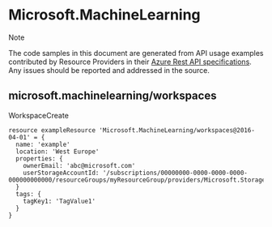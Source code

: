# Microsoft.MachineLearning
  
> [!NOTE]
> The code samples in this document are generated from API usage examples contributed by Resource Providers in their [Azure Rest API specifications](https://github.com/Azure/azure-rest-api-specs). Any issues should be reported and addressed in the source.


## microsoft.machinelearning/workspaces

WorkspaceCreate
```bicep
resource exampleResource 'Microsoft.MachineLearning/workspaces@2016-04-01' = {
  name: 'example'
  location: 'West Europe'
  properties: {
    ownerEmail: 'abc@microsoft.com'
    userStorageAccountId: '/subscriptions/00000000-0000-0000-0000-000000000000/resourceGroups/myResourceGroup/providers/Microsoft.Storage/storageAccounts/teststorage'
  }
  tags: {
    tagKey1: 'TagValue1'
  }
}
```
